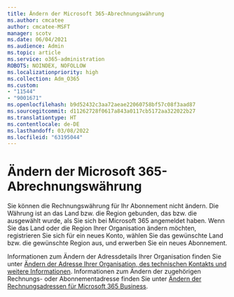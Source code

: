 ```yaml
---
title: Ändern der Microsoft 365-Abrechnungswährung
ms.author: cmcatee
author: cmcatee-MSFT
manager: scotv
ms.date: 06/04/2021
ms.audience: Admin
ms.topic: article
ms.service: o365-administration
ROBOTS: NOINDEX, NOFOLLOW
ms.localizationpriority: high
ms.collection: Adm_O365
ms.custom:
- "11544"
- "9001671"
ms.openlocfilehash: b9d52432c3aa72aeae22060758bf57c08f3aad87
ms.sourcegitcommit: d11262728f0617a843a0117cb5172aa322022b27
ms.translationtype: HT
ms.contentlocale: de-DE
ms.lasthandoff: 03/08/2022
ms.locfileid: "63195044"
---
```

# <a name="change-your-microsoft-365-billing-currency"></a>Ändern der Microsoft 365-Abrechnungswährung

Sie können die Rechnungswährung für Ihr Abonnement nicht ändern. Die Währung ist an das Land bzw. die Region gebunden, das bzw. die ausgewählt wurde, als Sie sich bei Microsoft 365 angemeldet haben. Wenn Sie das Land oder die Region Ihrer Organisation ändern möchten, registrieren Sie sich für ein neues Konto, wählen Sie das gewünschte Land bzw. die gewünschte Region aus, und erwerben Sie ein neues Abonnement. 

Informationen zum Ändern der Adressdetails Ihrer Organisation finden Sie unter [Ändern der Adresse Ihrer Organisation, des technischen Kontakts und weitere Informationen](https://docs.microsoft.com/microsoft-365/admin/manage/change-address-contact-and-more). Informationen zum Ändern der zugehörigen Rechnungs- oder Abonnementadresse finden Sie unter [Ändern der Rechnungsadressen für Microsoft 365 Business](https://docs.microsoft.com/microsoft-365/commerce/billing-and-payments/change-your-billing-addresses). 